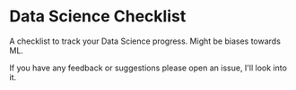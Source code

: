 # Data Science Checklist
A checklist to track your Data Science progress. Might be biases towards ML. 

If you have any feedback or suggestions please open an issue, I'll look into it.
